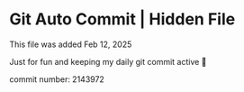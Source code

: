 # Git Auto Commit | Hidden File

This file was added Feb 12, 2025

Just for fun and keeping my daily git commit active 🤪

commit number: 2143972
